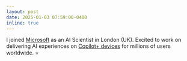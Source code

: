 ```yaml
---
layout: post
date: 2025-01-03 07:59:00-0400
inline: true
---
```

I joined [Microsoft](https://www.microsoft.com/applied-sciences) as an AI Scientist in London (UK). Excited to work on delivering AI experiences on [Copilot+ devices](https://blogs.microsoft.com/blog/2024/05/20/introducing-copilot-pcs/) for millions of users worldwide. ⭐
